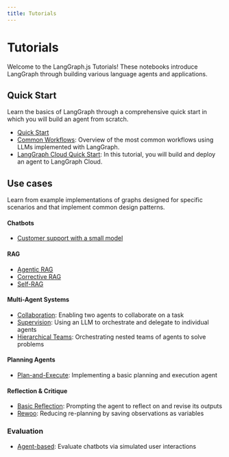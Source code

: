 ```yaml
---
title: Tutorials
---
```


# Tutorials

Welcome to the LangGraph.js Tutorials! These notebooks introduce LangGraph through building various language agents and applications.

## Quick Start

Learn the basics of LangGraph through a comprehensive quick start in which you will build an agent from scratch.

- [Quick Start](quickstart.ipynb)
- [Common Workflows](workflows/index.md): Overview of the most common workflows using LLMs implemented with LangGraph.
- [LangGraph Cloud Quick Start](https://langchain-ai.github.io/langgraph/cloud/quick_start/): In this tutorial, you will build and deploy an agent to LangGraph Cloud.

## Use cases

Learn from example implementations of graphs designed for specific scenarios and that implement common design patterns.

#### Chatbots

- [Customer support with a small model](chatbots/customer_support_small_model.ipynb)

#### RAG

- [Agentic RAG](rag/langgraph_agentic_rag.ipynb)
- [Corrective RAG](rag/langgraph_crag.ipynb)
- [Self-RAG](rag/langgraph_self_rag.ipynb)

#### Multi-Agent Systems

- [Collaboration](multi_agent/multi_agent_collaboration.ipynb): Enabling two agents to collaborate on a task
- [Supervision](multi_agent/agent_supervisor.ipynb): Using an LLM to orchestrate and delegate to individual agents
- [Hierarchical Teams](multi_agent/hierarchical_agent_teams.ipynb): Orchestrating nested teams of agents to solve problems

#### Planning Agents

- [Plan-and-Execute](plan-and-execute/plan-and-execute.ipynb): Implementing a basic planning and execution agent

#### Reflection & Critique

- [Basic Reflection](reflection/reflection.ipynb): Prompting the agent to reflect on and revise its outputs
- [Rewoo](rewoo/rewoo.ipynb): Reducing re-planning by saving observations as variables

### Evaluation

- [Agent-based](chatbot-simulation-evaluation/agent-simulation-evaluation.ipynb): Evaluate chatbots via simulated user interactions
